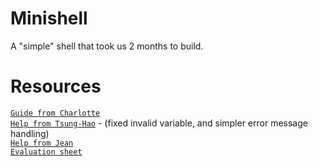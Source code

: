 # Minishell
A "simple" shell that took us 2 months to build.

# Resources
[`Guide from Charlotte`](https://github.com/Roychrltt/Guide_Minishell) <br>
[`Help from Tsung-Hao`](https://github.com/nyzss/minishell) - (fixed invalid variable, and simpler error message handling) <br>
[`Help from Jean`](https://github.com/Haliris/minishell) <br>
[`Evaluation sheet`](https://web.archive.org/web/20231228101331/https://rphlr.github.io/42-Evals/Cursus/Minishell/)
